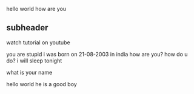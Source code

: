 hello world
how are you

## subheader
watch tutorial on youtube


you are stupid
i was born on 21-08-2003 in india
how are you?
how do u do?
i will sleep tonight


what is your name


hello world
he is a good boy
